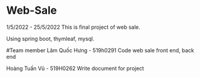 # Web-Sale
1/5/2022 - 25/5/2022
This is final project of web sale.

Using spring boot, thymleaf, mysql.

#Team member
Lâm Quốc Hưng - 519h0291 Code web sale front end, back end

Hoàng Tuấn Vũ - 519H0262 Write document for project
